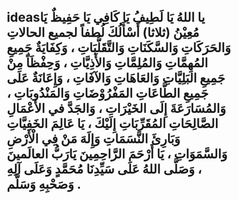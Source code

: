 # ideasیا اللهُ يَا لَطِيفُ يَا كَافِي يَا حَفِيظٌ يَا مُعِيْنُ (ثلاثا) أَسْأَلُكَ لُطفاً لجميع الحالاتِ وَالحَرَكَاتِ وَالسَّكَنَاتِ وَالتَّقَلُّبَاتِ ، وَكِفَايَةٌ جَمِيعِ المُهِمَّاتِ وَالمُلِمَّاتِ وَالأَذِيَّاتِ ، وَحِفْظَاً مِنْ جَمِيعِ البَلِيَّاتِ وَالعَاهَاتِ وَالآفَاتِ ، وَإِعَانَةٌ عَلَى جَمِيعِ الطَّاعَاتِ المَفْرُوْضَاتِ وَالمَنْدُوبَاتِ ، وَالمُسَارَعَةَ إِلَى الخَيْرَاتِ ، وَالجَدَّ في الأَعْمَالِ الصَّالِحَاتِ المُقَرِّبَاتِ إِلَيْكَ ، يَا عَالِمَ الخَفِيَّاتِ وَبَارِئَ النَّسَمَاتِ وَإِلَهَ مَنْ فِي الْأَرْضِ وَالسَّمَوَاتِ ، يَا أَرْحَمَ الرَّاحِمِينَ يَارَبُّ العالَمينَ ، وَصَلَّى اللهُ عَلَى سَيِّدِنَا مُحَمَّدٍ وَعَلَى آلِهِ وَصَحْبِهِ وَسَلَّم .
